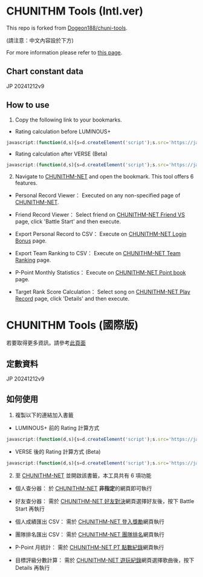 # CHUNITHM Tools (Intl.ver)

This repo is forked from [Dogeon188/chuni-tools](https://github.com/Dogeon188/chuni-tools).

(請注意：中文內容設於下方)

For more information please refer to [this page](https://chuni.tsaibee.org/?lang=en_US).

## Chart constant data
JP 20241212v9

## How to use
1. Copy the following link to your bookmarks.
- Rating calculation before LUMINOUS+
```js
javascript:(function(d,s){s=d.createElement('script');s.src='https://jack4215.github.io/chuni-tools/scripts/chuni-tools.js?t='+Math.floor(Date.now()/60000);d.body.append(s);})(document);

```
- Rating calculation after VERSE (Beta)
```js
javascript:(function(d,s){s=d.createElement('script');s.src='https://jack4215.github.io/chuni-tools/scripts/chuni-tools-temp.js?t='+Math.floor(Date.now()/60000);d.body.append(s);})(document);
```

2. Navigate to [CHUNITHM-NET](https://chunithm-net-eng.com/mobile/home) and open the bookmark. This tool offers 6 features.

- Personal Record Viewer：
 Executed on any non-specified page of [CHUNITHM-NET](https://chunithm-net-eng.com/mobile/home).

- Friend Record Viewer：
 Select friend on [CHUNITHM-NET Friend VS](https://chunithm-net-eng.com/mobile/friend/genreVs) page, click 'Battle Start' and then execute.

- Export Personal Record to CSV：
 Execute on [CHUNITHM-NET Login Bonus](https://chunithm-net-eng.com/mobile/loginBonus) page.

- Export Team Ranking to CSV：
 Execute on [CHUNITHM-NET Team Ranking](https://chunithm-net-eng.com/mobile/ranking/teamPoint) page.

- P-Point Monthly Statistics：
 Execute on [CHUNITHM-NET Point book](https://chunithm-net-eng.com/mobile/netStore/netpointLog) page.

- Target Rank Score Calculation：
 Select song on [CHUNITHM-NET Play Record](https://chunithm-net-eng.com/mobile/record/playlog) page, click 'Details' and then execute.

# CHUNITHM Tools (國際版)

若要取得更多資訊，請參考[此頁面](https://chuni.tsaibee.org/?lang=zh_TW)

## 定數資料
JP 20241212v9

## 如何使用
1. 複製以下的連結加入書籤 
- LUMINOUS+ 前的 Rating 計算方式
```js
javascript:(function(d,s){s=d.createElement('script');s.src='https://jack4215.github.io/chuni-tools/scripts/chuni-tools.js?t='+Math.floor(Date.now()/60000);d.body.append(s);})(document);
```
- VERSE 後的 Rating 計算方式 (Beta)
```js
javascript:(function(d,s){s=d.createElement('script');s.src='https://jack4215.github.io/chuni-tools/scripts/chuni-tools-temp.js?t='+Math.floor(Date.now()/60000);d.body.append(s);})(document);
```

2. 至 [CHUNITHM-NET](https://chunithm-net-eng.com/mobile/home) 並開啟該書籤，本工具共有 6 項功能

- 個人查分器：
 於 [CHUNITHM-NET](https://chunithm-net-eng.com/mobile/home) <b>非指定</b>的網頁即可執行

- 好友查分器：
 需於 [CHUNITHM-NET 好友對決](https://chunithm-net-eng.com/mobile/friend/genreVs)網頁選擇好友後，按下 Battle Start 再執行

- 個人成績匯出 CSV：
 需於 [CHUNITHM-NET 登入獎勵](https://chunithm-net-eng.com/mobile/loginBonus)網頁執行

- 團隊排名匯出 CSV：
 需於 [CHUNITHM-NET 團隊排名](https://chunithm-net-eng.com/mobile/ranking/teamPoint)網頁執行

- P-Point 月統計：
 需於 [CHUNITHM-NET PT 點數紀錄](https://chunithm-net-eng.com/mobile/netStore/netpointLog)網頁執行

- 目標評級分數計算：
 需於 [CHUNITHM-NET 遊玩紀錄](https://chunithm-net-eng.com/mobile/record/playlog)網頁選擇歌曲後，按下 Details 再執行
